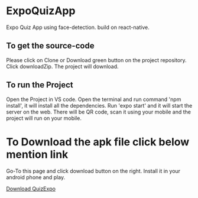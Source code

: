 # ExpoQuizApp

Expo Quiz App using face-detection. build on react-native.

## To get the source-code

Please click on Clone or Download green button on the project repository. Click downloadZip.
The project will download.

## To run the Project

Open the Project in VS code.
Open the terminal and run command 'npm install', it will install all the dependencies.
Run 'expo start' and it will start the server on the web. There will be QR code, scan it using your mobile and the project will run on your mobile.

# To Download the apk file click below mention link

Go-To this page and click download button on the right. Install it in your android phone and play.

[Download QuizExpo](https://expo.io/builds/7cdd55b3-e1c2-4bcf-a10a-ae0fa0ac1ae4/)
